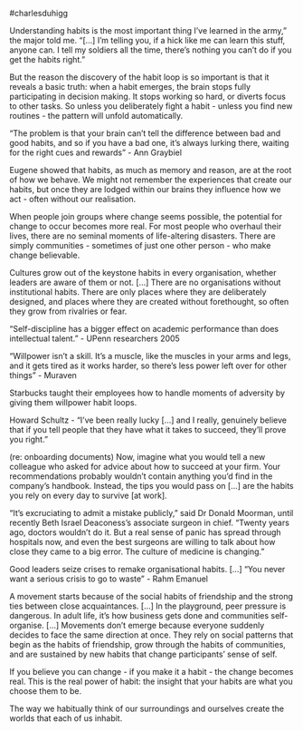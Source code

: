 #charlesduhigg

Understanding habits is the most important thing I’ve learned in the army,” the major told me. “\[...\] I’m telling you, if a hick like me can learn this stuff, anyone can. I tell my soldiers all the time, there’s nothing you can’t do if you get the habits right.”

  

But the reason the discovery of the habit loop is so important is that it reveals a basic truth: when a habit emerges, the brain stops fully participating in decision making. It stops working so hard, or diverts focus to other tasks. So unless you deliberately fight a habit - unless you find new routines - the pattern will unfold automatically. 

  

“The problem is that your brain can’t tell the difference between bad and good habits, and so if you have a bad one, it’s always lurking there, waiting for the right cues and rewards” - Ann Graybiel

  

Eugene showed that habits, as much as memory and reason, are at the root of how we behave. We might not remember the experiences that create our habits, but once they are lodged within our brains they influence how we act - often without our realisation. 

  

When people join groups where change seems possible, the potential for change to occur becomes more real. For most people who overhaul their lives, there are no seminal moments of life-altering disasters. There are simply communities - sometimes of just one other person - who make change believable. 

  

Cultures grow out of the keystone habits in every organisation, whether leaders are aware of them or not. \[...\] There are no organisations without institutional habits. There are only places where they are deliberately designed, and places where they are created without forethought, so often they grow from rivalries or fear. 

  

“Self-discipline has a bigger effect on academic performance than does intellectual talent.” - UPenn researchers 2005

  

“Willpower isn’t a skill. It’s a muscle, like the muscles in your arms and legs, and it gets tired as it works harder, so there’s less power left over for other things” - Muraven

  

Starbucks taught their employees how to handle moments of adversity by giving them willpower habit loops. 

  

Howard Schultz - “I’ve been really lucky \[...\] and I really, genuinely believe that if you tell people that they have what it takes to succeed, they’ll prove you right.”

  

(re: onboarding documents) Now, imagine what you would tell a new colleague who asked for advice about how to succeed at your firm. Your recommendations probably wouldn’t contain anything you’d find in the company’s handbook. Instead, the tips you would pass on \[...\] are the habits you rely on every day to survive \[at work\].

  

“It’s excruciating to admit a mistake publicly,” said Dr Donald Moorman, until recently Beth Israel Deaconess’s associate surgeon in chief. “Twenty years ago, doctors wouldn’t do it. But a real sense of panic has spread through hospitals now, and even the best surgeons are willing to talk about how close they came to a big error. The culture of medicine is changing.”

  

Good leaders seize crises to remake organisational habits. \[...\] “You never want a serious crisis to go to waste” - Rahm Emanuel

  

A movement starts because of the social habits of friendship and the strong ties between close acquaintances. \[...\] In the playground, peer pressure is dangerous. In adult life, it’s how business gets done and communities self-organise. \[...\] Movements don’t emerge because everyone suddenly decides to face the same direction at once. They rely on social patterns that begin as the habits of friendship, grow through the habits of communities, and are sustained by new habits that change participants’ sense of self. 

  

If you believe you can change - if you make it a habit - the change becomes real. This is the real power of habit: the insight that your habits are what you choose them to be. 

  

The way we habitually think of our surroundings and ourselves create the worlds that each of us inhabit.